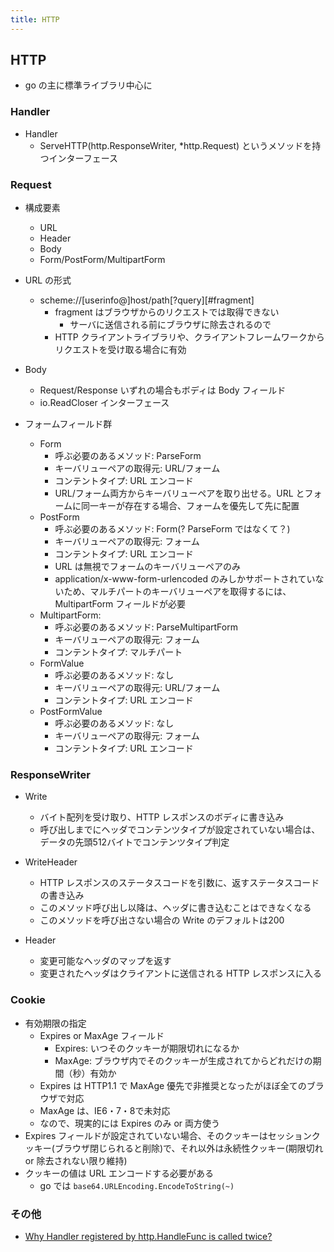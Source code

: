 ```yaml
---
title: HTTP
---
```


## HTTP
* go の主に標準ライブラリ中心に

### Handler
* Handler
    * ServeHTTP(http.ResponseWriter, *http.Request) というメソッドを持つインターフェース

### Request
* 構成要素
    * URL
    * Header
    * Body
    * Form/PostForm/MultipartForm

* URL の形式
    * scheme://[userinfo@]host/path[?query][#fragment]
        * fragment はブラウザからのリクエストでは取得できない
            * サーバに送信される前にブラウザに除去されるので
        * HTTP クライアントライブラリや、クライアントフレームワークからリクエストを受け取る場合に有効

* Body
    * Request/Response いずれの場合もボディは Body フィールド
    * io.ReadCloser インターフェース

* フォームフィールド群
    * Form
        * 呼ぶ必要のあるメソッド: ParseForm
        * キーバリューペアの取得元: URL/フォーム
        * コンテントタイプ: URL エンコード
        * URL/フォーム両方からキーバリューペアを取り出せる。URL とフォームに同一キーが存在する場合、フォームを優先して先に配置
    * PostForm
        * 呼ぶ必要のあるメソッド: Form(? ParseForm ではなくて？)
        * キーバリューペアの取得元: フォーム
        * コンテントタイプ: URL エンコード
        * URL は無視でフォームのキーバリューペアのみ
        * application/x-www-form-urlencoded のみしかサポートされていないため、マルチパートのキーバリューペアを取得するには、MultipartForm フィールドが必要
    * MultipartForm:
        * 呼ぶ必要のあるメソッド: ParseMultipartForm
        * キーバリューペアの取得元: フォーム
        * コンテントタイプ: マルチパート
    * FormValue
        * 呼ぶ必要のあるメソッド: なし
        * キーバリューペアの取得元: URL/フォーム
        * コンテントタイプ: URL エンコード
    * PostFormValue
        * 呼ぶ必要のあるメソッド: なし
        * キーバリューペアの取得元: フォーム
        * コンテントタイプ: URL エンコード

### ResponseWriter
* Write
    * バイト配列を受け取り、HTTP レスポンスのボディに書き込み
    * 呼び出しまでにヘッダでコンテンツタイプが設定されていない場合は、データの先頭512バイトでコンテンツタイプ判定

* WriteHeader
    * HTTP レスポンスのステータスコードを引数に、返すステータスコードの書き込み
    * このメソッド呼び出し以降は、ヘッダに書き込むことはできなくなる
    * このメソッドを呼び出さない場合の Write のデフォルトは200

* Header
    * 変更可能なヘッダのマップを返す
    * 変更されたヘッダはクライアントに送信される HTTP レスポンスに入る

### Cookie
* 有効期限の指定
    * Expires or MaxAge フィールド
        * Expires: いつそのクッキーが期限切れになるか
        * MaxAge: ブラウザ内でそのクッキーが生成されてからどれだけの期間（秒）有効か
    * Expires は HTTP1.1 で MaxAge 優先で非推奨となったがほぼ全てのブラウザで対応
    * MaxAge は、IE6・7・8で未対応
    * なので、現実的には Expires のみ or 両方使う
* Expires フィールドが設定されていない場合、そのクッキーはセッションクッキー(ブラウザ閉じられると削除)で、それ以外は永続性クッキー(期限切れ or 除去されない限り維持)
* クッキーの値は URL エンコードする必要がある
    * go では ```base64.URLEncoding.EncodeToString(~)```

### その他
* [Why Handler registered by http.HandleFunc is called twice?](https://groups.google.com/forum/#!topic/golang-nuts/1sgaQGpIILM)